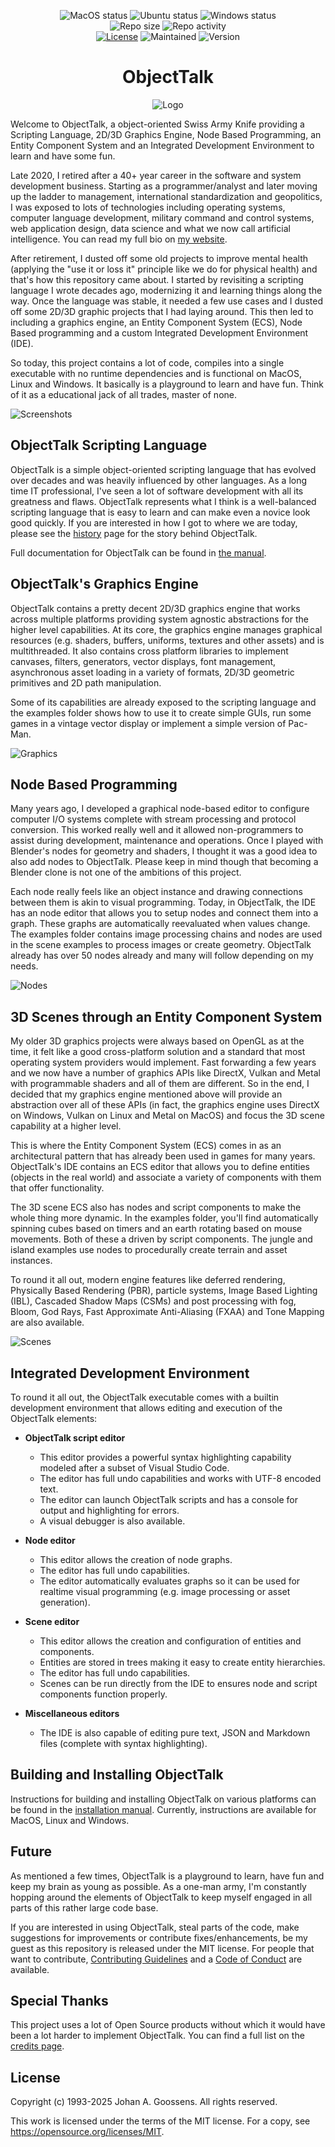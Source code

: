<div align="center">

![MacOS status](https://img.shields.io/github/actions/workflow/status/goossens/ObjectTalk/macos.yml?branch=master&label=MacOS&style=for-the-badge)
![Ubuntu status](https://img.shields.io/github/actions/workflow/status/goossens/ObjectTalk/ubuntu.yml?branch=master&label=Ubuntu&style=for-the-badge)
![Windows status](https://img.shields.io/github/actions/workflow/status/goossens/ObjectTalk/windows.yml?branch=master&label=Windows&style=for-the-badge)
<br/>
![Repo size](https://img.shields.io/github/repo-size/goossens/ObjectTalk?style=for-the-badge)
![Repo activity](https://img.shields.io/github/commit-activity/m/goossens/ObjectTalk?label=Commits&style=for-the-badge)
<br/>
[![License](https://img.shields.io/badge/License-MIT-yellow.svg?style=for-the-badge)](https://opensource.org/licenses/MIT)
![Maintained](https://img.shields.io/maintenance/yes/2025?style=for-the-badge)
![Version](https://img.shields.io/badge/version-0.4-blue?style=for-the-badge)

# ObjectTalk

![Logo](docs/img/logo-small.png)

</div>

Welcome to ObjectTalk, a object-oriented Swiss Army Knife providing a
Scripting Language, 2D/3D Graphics Engine, Node Based Programming,
an Entity Component System and an Integrated Development Environment
to learn and have some fun.

Late 2020, I retired after a 40+ year career in the software and
system development business. Starting as a programmer/analyst and later
moving up the ladder to management, international standardization
and geopolitics, I was exposed to lots of technologies including operating
systems, computer language development, military command and control
systems, web application design, data science and what we now call
artificial intelligence. You can read my full bio on
[my website](https://goossens.github.io).

After retirement, I dusted off some old projects to improve mental
health (applying the "use it or loss it" principle like we do for physical
health) and that's how this repository came about. I started by revisiting
a scripting language I wrote decades ago, modernizing it and learning
things along the way. Once the language was stable, it needed a few
use cases and I dusted off some 2D/3D graphic projects that I had laying
around. This then led to including a graphics engine, an Entity Component
System (ECS), Node Based programming and a custom Integrated Development
Environment (IDE).

So today, this project contains a lot of code, compiles into a single
executable with no runtime dependencies and is functional on MacOS, Linux
and Windows. It basically is a playground to learn and have fun.
Think of it as a educational jack of all trades, master of none.

![Screenshots](docs/img/screenshots.png)

## ObjectTalk Scripting Language

ObjectTalk is a simple object-oriented scripting language that has
evolved over decades and was heavily influenced by other languages.
As a long time IT professional, I've seen a lot of software development
with all its greatness and flaws. ObjectTalk represents what I think
is a well-balanced scripting language that is easy to learn and can make
even a novice look good quickly. If you are interested in how I got
to where we are today, please see the
[history](https://goossens.github.io/ObjectTalk/tour.html#history)
page for the story behind ObjectTalk.

Full documentation for ObjectTalk can be found in
[the manual](https://goossens.github.io/ObjectTalk/).

## ObjectTalk's Graphics Engine

ObjectTalk contains a pretty decent 2D/3D graphics engine that works
across multiple platforms providing system agnostic abstractions
for the higher level capabilities. At its core, the graphics engine
manages graphical resources (e.g. shaders, buffers, uniforms, textures
and other assets) and is multithreaded. It also contains cross platform
libraries to implement canvases, filters, generators, vector displays,
font management, asynchronous asset loading in a variety of formats,
2D/3D geometric primitives and 2D path manipulation.

Some of its capabilities are already exposed to the scripting language
and the examples folder shows how to use it to create simple GUIs,
run some games in a vintage vector display or implement a simple
version of Pac-Man.

![Graphics](docs/img/graphics.png)

## Node Based Programming

Many years ago, I developed a graphical node-based editor to configure
computer I/O systems complete with stream processing and protocol
conversion. This worked really well and it allowed non-programmers
to assist during development, maintenance and operations. Once I played
with Blender's nodes for geometry and shaders, I thought it was a good
idea to also add nodes to ObjectTalk. Please keep in mind though that
becoming a Blender clone is not one of the ambitions of this project.

Each node really feels like an object instance and drawing connections
between them is akin to visual programming. Today, in ObjectTalk, the
IDE has an node editor that allows you to setup nodes and connect them
into a graph. These graphs are automatically reevaluated when values
change. The examples folder contains image processing chains and nodes
are used in the scene examples to process images or create geometry.
ObjectTalk already has over 50 nodes already and many will follow
depending on my needs.

![Nodes](docs/img/nodes.png)

## 3D Scenes through an Entity Component System

My older 3D graphics projects were always based on OpenGL as at the
time, it felt like a good cross-platform solution and a standard that
most operating system providers would implement. Fast forwarding
a few years and we now have a number of graphics APIs like DirectX,
Vulkan and Metal with programmable shaders and all of them are different.
So in the end, I decided that my graphics engine mentioned above will
provide an abstraction over all of these APIs (in fact, the graphics
engine uses DirectX on Windows, Vulkan on Linux and Metal on MacOS)
and focus the 3D scene capability at a higher level.

This is where the Entity Component System (ECS) comes in as an architectural
pattern that has already been used in games for many years. ObjectTalk's
IDE contains an ECS editor that allows you to define entities (objects in
the real world) and associate a variety of components with them that offer
functionality.

The 3D scene ECS also has nodes and script components to make the whole
thing more dynamic. In the examples folder, you'll find automatically
spinning cubes based on timers and an earth rotating based on mouse movements.
Both of these a driven by script components. The jungle and island examples
use nodes to procedurally create terrain and asset instances.

To round it all out, modern engine features like deferred rendering,
Physically Based Rendering (PBR), particle systems, Image Based Lighting (IBL),
Cascaded Shadow Maps (CSMs) and post processing with fog, Bloom, God Rays,
Fast Approximate Anti-Aliasing (FXAA) and Tone Mapping are also available.

![Scenes](docs/img/scenes.png)

## Integrated Development Environment

To round it all out, the ObjectTalk executable comes with a builtin development
environment that allows editing and execution of the ObjectTalk elements:

- **ObjectTalk script editor**
	- This editor provides a powerful syntax highlighting capability modeled after a subset of Visual Studio Code.
	- The editor has full undo capabilities and works with UTF-8 encoded text.
	- The editor can launch ObjectTalk scripts and has a console for output and highlighting for errors.
	- A visual debugger is also available.

- **Node editor**
	- This editor allows the creation of node graphs.
	- The editor has full undo capabilities.
	- The editor automatically evaluates graphs so it can be used for realtime visual programming (e.g. image processing or asset generation).

- **Scene editor**
	- This editor allows the creation and configuration of entities and components.
	- Entities are stored in trees making it easy to create entity hierarchies.
	- The editor has full undo capabilities.
	- Scenes can be run directly from the IDE to ensures node and script components function properly.

- **Miscellaneous editors**
	- The IDE is also capable of editing pure text, JSON and Markdown files (complete with syntax highlighting).

## Building and Installing ObjectTalk

Instructions for building and installing ObjectTalk on various
platforms can be found in the
[installation manual](https://goossens.github.io/ObjectTalk/installation.html).
Currently, instructions are available for MacOS, Linux and Windows.

## Future

As mentioned a few times, ObjectTalk is a playground to learn, have fun and keep my
brain as young as possible. As a one-man army, I'm constantly hopping around the elements
of ObjectTalk to keep myself engaged in all parts of this rather large code base.

If you are interested in using ObjectTalk, steal parts of the code, make
suggestions for improvements or contribute fixes/enhancements, be my guest as
this repository is released under the MIT license. For people that want to contribute,
[Contributing Guidelines](CONTRIBUTING.md) and a [Code of Conduct](CODE_OF_CONDUCT.md)
are available.

## Special Thanks

This project uses a lot of Open Source products without which it would have
been a lot harder to implement ObjectTalk. You can find a full list on the
[credits page](CREDITS.md).

## License

Copyright (c) 1993-2025 Johan A. Goossens. All rights reserved.

This work is licensed under the terms of the MIT license.
For a copy, see <https://opensource.org/licenses/MIT>.

